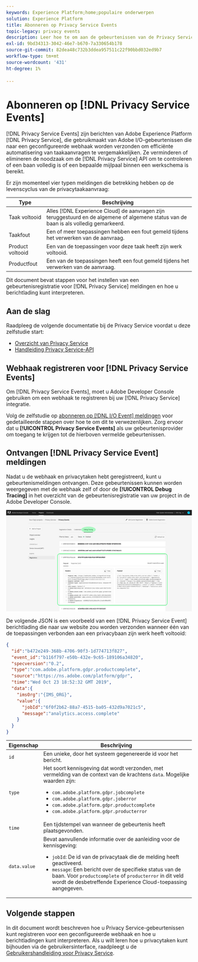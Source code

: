 ```yaml
---
keywords: Experience Platform;home;populaire onderwerpen
solution: Experience Platform
title: Abonneren op Privacy Service Events
topic-legacy: privacy events
description: Leer hoe te om aan de gebeurtenissen van de Privacy Service in te schrijven gebruikend een vooraf gevormde webhaak.
exl-id: 9bd34313-3042-46e7-b670-7a330654b178
source-git-commit: 82dea48c732b3ddea957511c22f90bbd032ed9b7
workflow-type: tm+mt
source-wordcount: '431'
ht-degree: 1%

---
```


# Abonneren op [!DNL Privacy Service Events]

[!DNL Privacy Service Events] zijn berichten van Adobe Experience Platform [!DNL Privacy Service], die gebruikmaakt van Adobe I/O-gebeurtenissen die naar een geconfigureerde webhaak worden verzonden om efficiënte automatisering van taakaanvragen te vergemakkelijken. Ze verminderen of elimineren de noodzaak om de [!DNL Privacy Service] API om te controleren of een baan volledig is of een bepaalde mijlpaal binnen een werkschema is bereikt.

Er zijn momenteel vier typen meldingen die betrekking hebben op de levenscyclus van de privacytaakaanvraag:

| Type | Beschrijving |
| --- | --- |
| Taak voltooid | Alles [!DNL Experience Cloud] de aanvragen zijn teruggestuurd en de algemene of algemene status van de baan is als volledig gemarkeerd. |
| Taakfout | Een of meer toepassingen hebben een fout gemeld tijdens het verwerken van de aanvraag. |
| Product voltooid | Een van de toepassingen voor deze taak heeft zijn werk voltooid. |
| Productfout | Een van de toepassingen heeft een fout gemeld tijdens het verwerken van de aanvraag. |

Dit document bevat stappen voor het instellen van een gebeurtenisregistratie voor [!DNL Privacy Service] meldingen en hoe u berichtlading kunt interpreteren.

## Aan de slag

Raadpleeg de volgende documentatie bij de Privacy Service voordat u deze zelfstudie start:

* [Overzicht van Privacy Service](./home.md)
* [Handleiding Privacy Service-API](./api/overview.md)

## Webhaak registreren voor [!DNL Privacy Service Events]

Om [!DNL Privacy Service Events], moet u Adobe Developer Console gebruiken om een webhaak te registreren bij uw [!DNL Privacy Service] integratie.

Volg de zelfstudie op [abonneren op [!DNL I/O Event] meldingen](../observability/alerts/subscribe.md) voor gedetailleerde stappen over hoe te om dit te verwezenlijken. Zorg ervoor dat u **[!UICONTROL Privacy Service Events]** als uw gebeurtenisprovider om toegang te krijgen tot de hierboven vermelde gebeurtenissen.

## Ontvangen [!DNL Privacy Service Event] meldingen

Nadat u de webhaak en privacytaken hebt geregistreerd, kunt u gebeurtenismeldingen ontvangen. Deze gebeurtenissen kunnen worden weergegeven met de webhaak zelf of door de **[!UICONTROL Debug Tracing]** in het overzicht van de gebeurtenisregistratie van uw project in de Adobe Developer Console.

![](images/privacy-events/debug-tracing.png)

De volgende JSON is een voorbeeld van een [!DNL Privacy Service Event] berichtlading die naar uw website zou worden verzonden wanneer één van de toepassingen verbonden aan een privacybaan zijn werk heeft voltooid:

```json
{
  "id":"b472e249-368b-4706-90f3-1d774713f827",
  "event_id":"b116f797-e50b-432e-9c65-189106a34820",
  "specversion":"0.2",
  "type":"com.adobe.platform.gdpr.productcomplete",
  "source":"https://ns.adobe.com/platform/gdpr",
  "time":"Wed Oct 23 18:52:32 GMT 2019",
  "data":{
    "imsOrg":"{IMS_ORG}",
    "value":{
      "jobId":"6f0f2b62-88a7-4515-ba05-432d9a7021c5",
      "message":"analytics.access.complete"
    }
  }
}
```

| Eigenschap | Beschrijving |
| --- | --- |
| `id` | Een unieke, door het systeem gegenereerde id voor het bericht. |
| `type` | Het soort kennisgeving dat wordt verzonden, met vermelding van de context van de krachtens `data`. Mogelijke waarden zijn: <ul><li>`com.adobe.platform.gdpr.jobcomplete`</li><li>`com.adobe.platform.gdpr.joberror`</li><li>`com.adobe.platform.gdpr.productcomplete`</li><li>`com.adobe.platform.gdpr.producterror`</li></ul> |
| `time` | Een tijdstempel van wanneer de gebeurtenis heeft plaatsgevonden. |
| `data.value` | Bevat aanvullende informatie over de aanleiding voor de kennisgeving: <ul><li>`jobId`: De id van de privacytaak die de melding heeft geactiveerd.</li><li>`message`: Een bericht over de specifieke status van de baan. Voor `productcomplete` of `producterror` in dit veld wordt de desbetreffende Experience Cloud-toepassing aangegeven.</li></ul> |

## Volgende stappen

In dit document wordt beschreven hoe u Privacy Service-gebeurtenissen kunt registreren voor een geconfigureerde webhaak en hoe u berichtladingen kunt interpreteren. Als u wilt leren hoe u privacytaken kunt bijhouden via de gebruikersinterface, raadpleegt u de [Gebruikershandleiding voor Privacy Service](./ui/user-guide.md).
